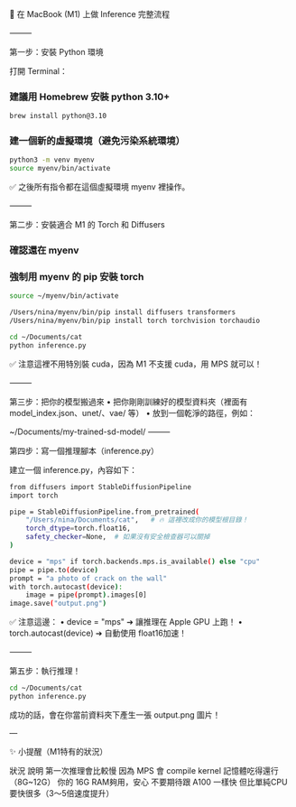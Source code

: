 

🍎 在 MacBook (M1) 上做 Inference 完整流程

⸻

第一步：安裝 Python 環境

打開 Terminal：

### 建議用 Homebrew 安裝 python 3.10+

```bash
brew install python@3.10
```
### 建一個新的虛擬環境（避免污染系統環境）

```bash
python3 -m venv myenv
source myenv/bin/activate
```

✅ 之後所有指令都在這個虛擬環境 myenv 裡操作。

⸻

第二步：安裝適合 M1 的 Torch 和 Diffusers
### 確認還在 myenv
### 強制用 myenv 的 pip 安裝 torch


```bash
source ~/myenv/bin/activate

/Users/nina/myenv/bin/pip install diffusers transformers
/Users/nina/myenv/bin/pip install torch torchvision torchaudio

cd ~/Documents/cat
python inference.py

```
✅ 注意這裡不用特別裝 cuda，因為 M1 不支援 cuda，用 MPS 就可以！

⸻

第三步：把你的模型搬過來
	•	把你剛剛訓練好的模型資料夾（裡面有 model_index.json、unet/、vae/ 等）
	•	放到一個乾淨的路徑，例如：

~/Documents/my-trained-sd-model/
⸻

第四步：寫一個推理腳本（inference.py）

建立一個 inference.py，內容如下：
```bash
from diffusers import StableDiffusionPipeline
import torch

pipe = StableDiffusionPipeline.from_pretrained(
    "/Users/nina/Documents/cat",   # 🔥 這裡改成你的模型根目錄！
    torch_dtype=torch.float16,
    safety_checker=None,  # 如果沒有安全檢查器可以關掉
)

device = "mps" if torch.backends.mps.is_available() else "cpu"
pipe = pipe.to(device)
prompt = "a photo of crack on the wall"
with torch.autocast(device):
    image = pipe(prompt).images[0]
image.save("output.png")
```

✅ 注意這邊：
	•	device = "mps" ➔ 讓推理在 Apple GPU 上跑！
	•	torch.autocast(device) ➔ 自動使用 float16加速！

⸻

第五步：執行推理！
```bash
cd ~/Documents/cat
python inference.py
```
成功的話，會在你當前資料夾下產生一張 output.png 圖片！

—

✨ 小提醒（M1特有的狀況）

狀況	說明
第一次推理會比較慢	因為 MPS 會 compile kernel
記憶體吃得還行（8G~12G）	你的 16G RAM夠用，安心
不要期待跟 A100 一樣快	但比單純CPU要快很多（3～5倍速度提升）
